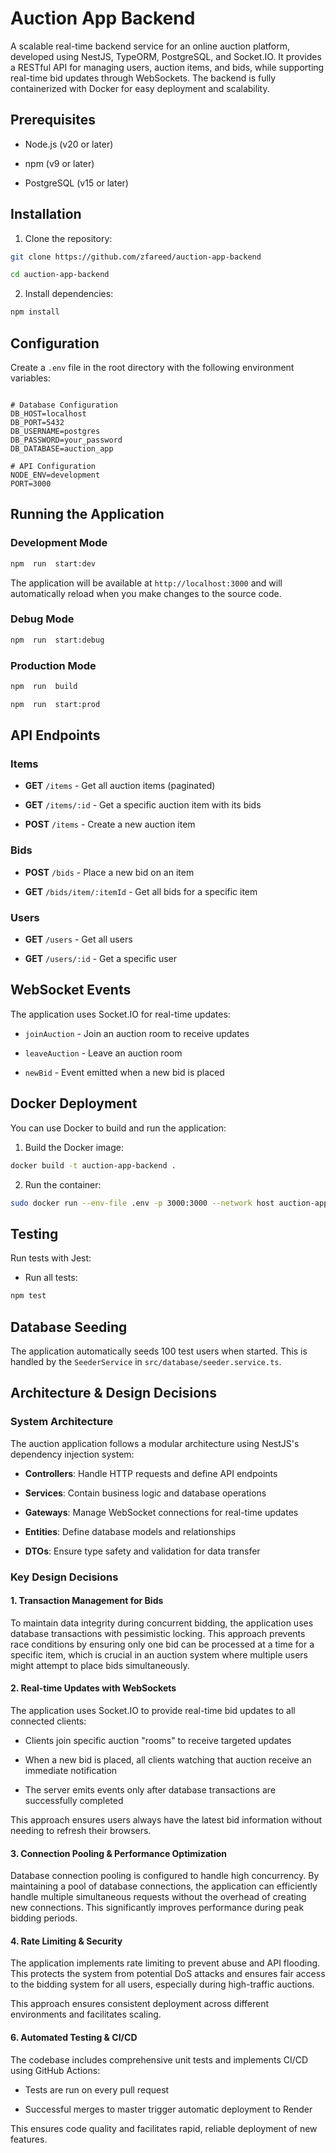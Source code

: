 
# Auction App Backend

  

A scalable real-time backend service for an online auction platform, developed using NestJS, TypeORM, PostgreSQL, and Socket.IO. It provides a RESTful API for managing users, auction items, and bids, while supporting real-time bid updates through WebSockets. The backend is fully containerized with Docker for easy deployment and scalability.

  
  

## Prerequisites

  

- Node.js (v20 or later)

- npm (v9 or later)

- PostgreSQL (v15 or later)

  

## Installation

  

1. Clone the repository:

  

```bash
git clone https://github.com/zfareed/auction-app-backend

cd auction-app-backend
```

  

2. Install dependencies:

  

```bash
npm install

```

  

## Configuration

  

Create a `.env` file in the root directory with the following environment variables:

  

```env

# Database Configuration
DB_HOST=localhost
DB_PORT=5432
DB_USERNAME=postgres
DB_PASSWORD=your_password
DB_DATABASE=auction_app

# API Configuration
NODE_ENV=development
PORT=3000

```

  

## Running the Application

  

### Development Mode

```bash
npm  run  start:dev

```

  

The application will be available at `http://localhost:3000` and will automatically reload when you make changes to the source code.

  

### Debug Mode

```bash
npm  run  start:debug

```

  

### Production Mode

  

```bash
npm  run  build

npm  run  start:prod

```

  

## API Endpoints

  

### Items

  

-  **GET**  `/items` - Get all auction items (paginated)

-  **GET**  `/items/:id` - Get a specific auction item with its bids

-  **POST**  `/items` - Create a new auction item

  

### Bids

  

-  **POST**  `/bids` - Place a new bid on an item

-  **GET**  `/bids/item/:itemId` - Get all bids for a specific item

  

### Users

  

-  **GET**  `/users` - Get all users

-  **GET**  `/users/:id` - Get a specific user

  

## WebSocket Events

  

The application uses Socket.IO for real-time updates:

  

-  `joinAuction` - Join an auction room to receive updates

-  `leaveAuction` - Leave an auction room

-  `newBid` - Event emitted when a new bid is placed

  

## Docker Deployment

  

You can use Docker to build and run the application:

  

1. Build the Docker image:

  

```bash
docker build -t auction-app-backend .

```

  

2. Run the container:

  

```bash
sudo docker run --env-file .env -p 3000:3000 --network host auction-app-backend

```

  

## Testing

  

Run tests with Jest:

  

- Run all tests:

  

```bash
npm test

```

  
  

## Database Seeding

  

The application automatically seeds 100 test users when started. This is handled by the `SeederService` in `src/database/seeder.service.ts`.

  

## Architecture & Design Decisions

  

### System Architecture

  

The auction application follows a modular architecture using NestJS's dependency injection system:

  

-  **Controllers**: Handle HTTP requests and define API endpoints

-  **Services**: Contain business logic and database operations

-  **Gateways**: Manage WebSocket connections for real-time updates

-  **Entities**: Define database models and relationships

-  **DTOs**: Ensure type safety and validation for data transfer

  

### Key Design Decisions

  

#### 1. Transaction Management for Bids

  

To maintain data integrity during concurrent bidding, the application uses database transactions with pessimistic locking. This approach prevents race conditions by ensuring only one bid can be processed at a time for a specific item, which is crucial in an auction system where multiple users might attempt to place bids simultaneously.

  

#### 2. Real-time Updates with WebSockets

  

The application uses Socket.IO to provide real-time bid updates to all connected clients:

  

- Clients join specific auction "rooms" to receive targeted updates

- When a new bid is placed, all clients watching that auction receive an immediate notification

- The server emits events only after database transactions are successfully completed

  

This approach ensures users always have the latest bid information without needing to refresh their browsers.

  

#### 3. Connection Pooling & Performance Optimization

  

Database connection pooling is configured to handle high concurrency. By maintaining a pool of database connections, the application can efficiently handle multiple simultaneous requests without the overhead of creating new connections. This significantly improves performance during peak bidding periods.

  

#### 4. Rate Limiting & Security

  

The application implements rate limiting to prevent abuse and API flooding. This protects the system from potential DoS attacks and ensures fair access to the bidding system for all users, especially during high-traffic auctions.

This approach ensures consistent deployment across different environments and facilitates scaling.

  

#### 6. Automated Testing & CI/CD

  

The codebase includes comprehensive unit tests and implements CI/CD using GitHub Actions:

- Tests are run on every pull request

- Successful merges to master trigger automatic deployment to Render

  

This ensures code quality and facilitates rapid, reliable deployment of new features.
